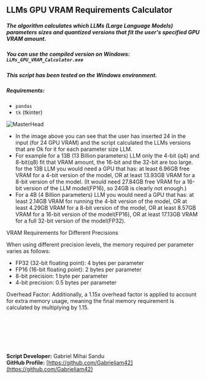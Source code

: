 ## LLMs GPU VRAM Requirements Calculator

##### The algorithm calculates which LLMs (Large Language Models) parameters sizes and quantized versions that fit the user's specified GPU VRAM amount.
##### You can use the compiled version on Windows: `LLMs_GPU_VRAM_Calculator.exe`



##### This script has been tested on the Windows environment.



##### Requirements:

- `pandas`
- `tk` (tkinter)



![MasterHead](https://i.imgur.com/GyT2EXf.png)


- In the image above you can see that the user has inserted 24 in the input (for 24 GPU VRAM) and the script calculated the LLMs versions that are Ok for it for each parameter size LLM.
- For example for a 13B (13 Billion parameters) LLM only the 4-bit (q4) and 8-bit(q8) fit that VRAM amount, the 16-bit and the 32-bit are too large. for the 13B LLM you would need a GPU that has: at least 6.96GB free VRAM for a 4-bit version of the model, OR at least 13.93GB VRAM for a 8-bit version of the model. (It would need 27.84GB free VRAM for a 16-bit version of the LLM model(FP16), so 24GB is clearly not enough.)
- For a 4B (4 Billion parameters) LLM you would need a GPU that has: at least 2.14GB VRAM for running the 4-bit version of the model, OR at least 4.29GB VRAM for a 8-bit version of the model, OR at least 8.57GB VRAM for a 16-bit version of the model(FP16), OR at least 17.13GB VRAM for a full 32-bit version of the model(FP32).



VRAM Requirements for Different Precisions

When using different precision levels, the memory required per parameter varies as follows:

* FP32 (32-bit floating point): 4 bytes per parameter
* FP16 (16-bit floating point): 2 bytes per parameter
* 8-bit precision: 1 byte per parameter
* 4-bit precision: 0.5 bytes per parameter


Overhead Factor:
Additionally, a 1.15x overhead factor is applied to account for extra memory usage, meaning the final memory requirement is calculated by multiplying by 1.15.




<br><br>





<br><br>




**Script Developer:** Gabriel Mihai Sandu  
**GitHub Profile:** [https://github.com/Gabrieliam42](https://github.com/Gabrieliam42)
